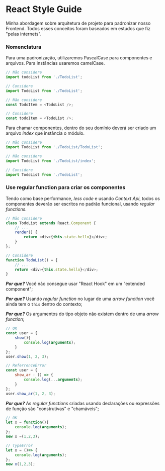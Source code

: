 
# React Style Guide

Minha abordagem sobre arquitetura de projeto para padronizar nosso Frontend. Todos esses conceitos foram baseados em estudos que fiz "pelas internets".

### Nomenclatura

Para uma padronização, utilizaremos PascalCase para componentes e arquivos. Para instâncias usaremos camelCase.

```js
// Não considere
import todoList from './TodoList';

// Considere
import TodoList from './TodoList';

// Não considere
const TodoItem = <TodoList />;

// Considere
const todoItem = <TodoList />;
```

Para chamar componentes, dentro do seu domínio deverá ser criado um arquivo *index* que instância o módulo.

```js
// Não considere
import TodoList from './TodoList/TodoList';

// Não considere
import TodoList from './TodoList/index';

// Considere
import TodoList from './TodoList';
```

### Use regular function para criar os componentes

Tendo como base performance, *less code* e usando *Context Api*, todos os componentes deverão ser escritos no padrão funcional, usando *regular functions*.

```js
// Não considere
class TodoList extends React.Component {
	// ...
	render() {
		return <div>{this.state.hello}</div>;
	}
};

// Considere
function TodoList() = {
	// ...
	return <div>{this.state.hello}</div>;
}
```

***Por que?*** Você não consegue usar "React Hook" em um "extended component";

***Por que?*** Usando *regular function* no lugar de uma *arrow function* você ainda tem o `this` dentro do contexto;

***Por que?*** Os argumentos do tipo objeto não existem dentro de uma *arrow function*;

```js
// OK
const user = {       
	show(){ 
		console.log(arguments); 
	} 
}; 
user.show(1, 2, 3); 

// ReferrenceError
const user = {      
	show_ar : () => { 
		console.log(...arguments); 
	} 
}; 
user.show_ar(1, 2, 3);
```

***Por que?*** As *regular functions* criadas usando declarações ou expressões de função são "construtivas" e "chamáveis";

```js
// OK
let x = function(){ 
	console.log(arguments); 
}; 
new x =(1,2,3); 

// TypeError
let x = ()=> { 
	console.log(arguments); 
}; 
new x(1,2,3);
```
